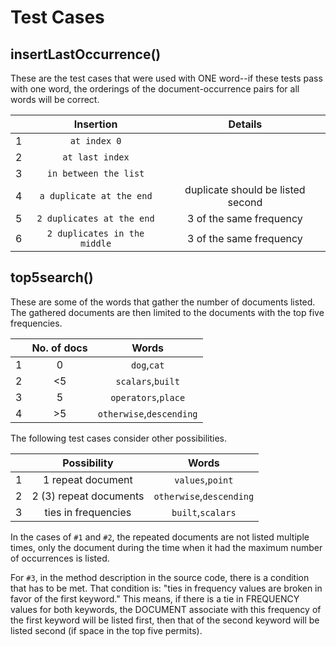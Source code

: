 # Test Cases

## insertLastOccurrence()

These are the test cases that were used with ONE word--if these tests pass with one word, the orderings of the document-occurrence pairs 
for all words will be correct.

|   |Insertion| Details |
|:-:|:-------------:|:-:|
|1|`at index 0`|
|2|`at last index`|
|3|`in between the list`|
|4|`a duplicate at the end`| duplicate should be listed second |
|5|`2 duplicates at the end`| 3 of the same frequency |
|6|`2 duplicates in the middle`| 3 of the same frequency |

## top5search()

These are some of the words that gather the number of documents listed. The gathered documents are then limited to the 
documents with the top five frequencies.

|   |No. of docs| Words |
|:-:|:---:|:-----------:|
|1|0|`dog`,`cat`|
|2|<5|`scalars`,`built`|
|3|5|`operators`,`place`|
|4|>5|`otherwise`,`descending`|

The following test cases consider other possibilities.

|   |Possibility| Words |
|:-:|:---:|:-----------:|
|1|1 repeat document|`values`,`point`|
|2|2 (3) repeat documents|`otherwise`,`descending`|
|3|ties in frequencies|`built`,`scalars`|

In the cases of `#1` and `#2`, the repeated documents are not listed multiple times, only the document during the time when it had 
the maximum number of occurrences is listed.

For `#3`, in the method description in the source code, there is a condition that has to be met. That condition is:
"ties in frequency values are broken in favor of the first keyword." This means, if there is a tie in FREQUENCY values for both 
keywords,
the DOCUMENT associate with this frequency of the first keyword will be listed first, then that of the second keyword will be listed
second (if space in the top five permits).